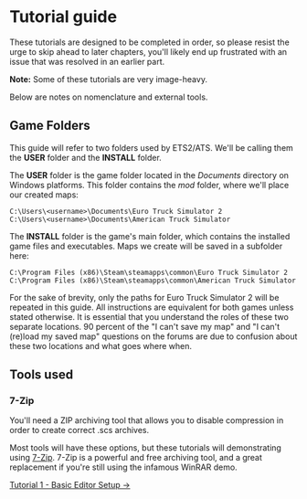 # Tutorial guide

These tutorials are designed to be completed in order, so please resist the urge to skip ahead to later chapters, you'll likely end up frustrated with an issue that was resolved in an earlier part.

**Note:** Some of these tutorials are very image-heavy.

Below are notes on nomenclature and external tools.

## Game Folders

This guide will refer to two folders used by ETS2/ATS. We'll be calling them the **USER** folder and the **INSTALL** folder.

The **USER** folder is the game folder located in the _Documents_ directory on Windows platforms. This folder contains the _mod_ folder, where we'll place our created maps:

```
C:\Users\<username>\Documents\Euro Truck Simulator 2
C:\Users\<username>\Documents\American Truck Simulator
```

The **INSTALL** folder is the game's main folder, which contains the installed game files and executables. Maps we create will be saved in a subfolder here:

```
C:\Program Files (x86)\Steam\steamapps\common\Euro Truck Simulator 2
C:\Program Files (x86)\Steam\steamapps\common\American Truck Simulator
```

For the sake of brevity, only the paths for Euro Truck Simulator 2 will be repeated in this guide. All instructions are equivalent for both games unless stated otherwise.  It is essential that you understand the roles of these two separate locations.  90 percent of the "I can't save my map" and "I can't (re)load my saved map" questions on the forums are due to confusion about these two locations and what goes where when.

## Tools used

### 7-Zip

  You'll need a ZIP archiving tool that allows you to disable compression in order to create correct .scs archives.

  Most tools will have these options, but these tutorials will demonstrating using [7-Zip](http://www.7-zip.org/). 7-Zip is a powerful and free archiving tool, and a great replacement if you're still using the infamous WinRAR demo.

[Tutorial 1 - Basic Editor Setup ->](1_setup.md)
